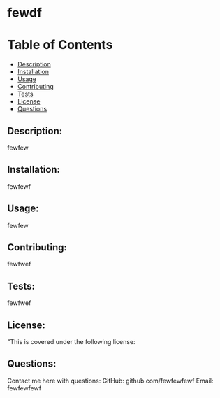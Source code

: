 
# fewdf

# Table of Contents
* [Description](#description)
* [Installation](#installation)
* [Usage](#usage)
* [Contributing](#contributors)
* [Tests](#tests)
* [License](#license)
* [Questions](#questions)

## Description:
fewfew
## Installation:
fewfewf
## Usage: 
fewfew
## Contributing:
fewfwef
## Tests:
fewfwef
## License:
"This is covered under the following license:  
## Questions:
Contact me here with questions: 
GitHub: github.com/fewfewfewf
Email: fewfewfewf
        